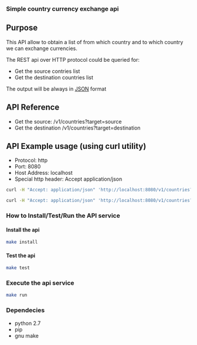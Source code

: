 ### Simple country currency exchange api

## Purpose 
This API allow to obtain a list of from which country and to which country
we can exchange currencies.

The REST api over HTTP protocol could be queried for:

* Get the source contries list
* Get the destination countries list

The output will be always in [JSON](http://www.json.org) format

## API Reference

* Get the source:       /v1/countries?target=source
* Get the destination   /v1/countries?target=destination

## API Example usage (using curl utility)

* Protocol: http
* Port: 8080
* Host Address: localhost
* Special http header: Accept application/json

```bash
curl -H "Accept: application/json" 'http://localhost:8080/v1/countries?target=source'

curl -H "Accept: application/json" 'http://localhost:8080/v1/countries?target=destination'
```

### How to Install/Test/Run the API service

#### Install the api
```bash
make install
```

#### Test the api
```bash
make test
```

### Execute the api service
```bash
make run
```

### Dependecies
* python 2.7
* pip
* gnu make

